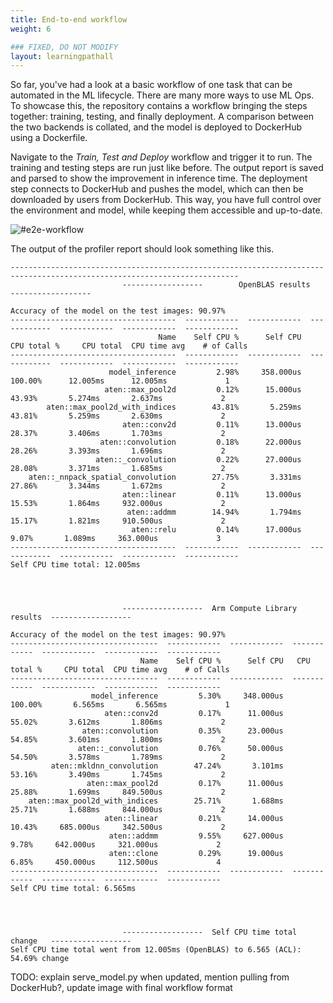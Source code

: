```yaml
---
title: End-to-end workflow
weight: 6

### FIXED, DO NOT MODIFY
layout: learningpathall
---
```


So far, you've had a look at a basic workflow of one task that can be automated in the ML lifecycle. There are many more ways to use ML Ops. To showcase this, the repository contains a workflow bringing the steps together: training, testing, and finally deployment. A comparison between the two backends is collated, and the model is deployed to DockerHub using a Dockerfile.

Navigate to the _Train, Test and Deploy_ workflow and trigger it to run. The training and testing steps are run just like before. The output report is saved and parsed to show the improvement in inference time. The deployment step connects to DockerHub and pushes the model, which can then be downloaded by users from DockerHub. This way, you have full control over the environment and model, while keeping them accessible and up-to-date.

![#e2e-workflow](/images/e2e-workflow.png)

The output of the profiler report should look something like this.

```output
-------------------------------------------------------------------------------------------------------------------------
                         ------------------        OpenBLAS results       ------------------

Accuracy of the model on the test images: 90.97%
-------------------------------------  ------------  ------------  ------------  ------------  ------------  ------------
                                 Name    Self CPU %      Self CPU   CPU total %     CPU total  CPU time avg    # of Calls
-------------------------------------  ------------  ------------  ------------  ------------  ------------  ------------
                      model_inference         2.98%     358.000us       100.00%      12.005ms      12.005ms             1
                     aten::max_pool2d         0.12%      15.000us        43.93%       5.274ms       2.637ms             2
        aten::max_pool2d_with_indices        43.81%       5.259ms        43.81%       5.259ms       2.630ms             2
                         aten::conv2d         0.11%      13.000us        28.37%       3.406ms       1.703ms             2
                    aten::convolution         0.18%      22.000us        28.26%       3.393ms       1.696ms             2
                   aten::_convolution         0.22%      27.000us        28.08%       3.371ms       1.685ms             2
    aten::_nnpack_spatial_convolution        27.75%       3.331ms        27.86%       3.344ms       1.672ms             2
                         aten::linear         0.11%      13.000us        15.53%       1.864ms     932.000us             2
                          aten::addmm        14.94%       1.794ms        15.17%       1.821ms     910.500us             2
                           aten::relu         0.14%      17.000us         9.07%       1.089ms     363.000us             3
-------------------------------------  ------------  ------------  ------------  ------------  ------------  ------------
Self CPU time total: 12.005ms




                         ------------------  Arm Compute Library results  ------------------

Accuracy of the model on the test images: 90.97%
---------------------------------  ------------  ------------  ------------  ------------  ------------  ------------
                             Name    Self CPU %      Self CPU   CPU total %     CPU total  CPU time avg    # of Calls
---------------------------------  ------------  ------------  ------------  ------------  ------------  ------------
                  model_inference         5.30%     348.000us       100.00%       6.565ms       6.565ms             1
                     aten::conv2d         0.17%      11.000us        55.02%       3.612ms       1.806ms             2
                aten::convolution         0.35%      23.000us        54.85%       3.601ms       1.800ms             2
               aten::_convolution         0.76%      50.000us        54.50%       3.578ms       1.789ms             2
         aten::mkldnn_convolution        47.24%       3.101ms        53.16%       3.490ms       1.745ms             2
                 aten::max_pool2d         0.17%      11.000us        25.88%       1.699ms     849.500us             2
    aten::max_pool2d_with_indices        25.71%       1.688ms        25.71%       1.688ms     844.000us             2
                     aten::linear         0.21%      14.000us        10.43%     685.000us     342.500us             2
                      aten::addmm         9.55%     627.000us         9.78%     642.000us     321.000us             2
                      aten::clone         0.29%      19.000us         6.85%     450.000us     112.500us             4
---------------------------------  ------------  ------------  ------------  ------------  ------------  ------------
Self CPU time total: 6.565ms




                         ------------------  Self CPU time total change   ------------------
Self CPU time total went from 12.005ms (OpenBLAS) to 6.565 (ACL): 54.69% change
```

TODO: explain serve_model.py when updated, mention pulling from DockerHub?, update image with final workflow format